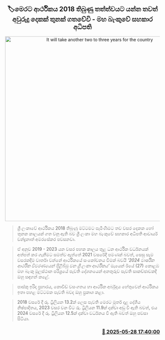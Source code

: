 <p align='center'><b><h2 align='center' title='It will take another two to three years for the country's economy to return to the level it was in 2018 - Central Bank Assistant Governor'>🏷මෙරට ආර්ථිකය 2018 තිබුණු තත්ත්වයට යන්න තවත් අවුරුදු දෙකක් තුනක් ගතවේවි - මහ බැංකුවේ සහකාර අධිපති</h2></b></p>
<p align='center'><img src='https://helakuru.sgp1.cdn.digitaloceanspaces.com/esana/images/lib/gov-uio.jpg' width='600' alt='It will take another two to three years for the country's economy to return to the level it was in 2018 - Central Bank Assistant Governor'></p>

> ශ්‍රී ලංකාවේ ආර්ථිකය 2018 තිබුණු මට්ටමට පැමිණීමට තව වසර දෙකක හෝ තුනක කාලයක් ගත වනු ඇති බව ශ්‍රී ලංකා මහ බැංකුවේ සහකාර අධිපති ආචාර්ය චන්ද්‍රනාත් අමරසේකර පවසනවා.

> ඒ අනුව 2019 - 2023 යන වසර පහක කාලය තුළ ධන ආර්ථික වර්ධනයක් අත්පත් කර ගැනීමට සමත්ව ඇත්තේ 2021 වසරේදී පමණක් බවත්, සෙසු සෑම වසරකදීම වාර්තා වන්නේ ආර්ථිකයේ සංකෝචනය වීමක් බවයි <em>'2024 වාර්ෂික ආර්ථික විවරණයෙන් පිළිබිඹු වන ශ්‍රී ලංකා ආර්ථිකය'</em> මැයෙන් ඊයේ (27) කොළඹ මහ බැංකු මූලස්ථාන පරිශ්‍රයේ පැවති දේශනයෙන් අනතුරුව පැවති සාකච්ඡාවකදී ඔහු සඳහන් කළේ.

> පාස්කු ඉරිදා ප්‍රහාරය, කොවිඩ් වසංගතය හා ආර්ථික අර්බුදය ‍හේතුවෙන් ආර්ථිකය ඉතා පහළ මට්ටමක පැවති බවද ඔහු ප්‍රකාශ කළා.

> 2018 වසරේ දී රු. ට්‍රිලියන 13.2ක් ලෙස පැවති මෙරට මූර්ත දළ දේශීය නිෂ්පාදිතය, 2023 වසර වන විට රු. ට්‍රිලියන 11.9ක් දක්වා අඩු වී ඇති බවත්, එය 2024 වසරේ දී රු. ට්‍රිලියන 12.5ක් දක්වා වර්ධනය වී ඇති බවත් ඔහු පවසා සිටියා.



<h3 align='right'><a href='https://www.helakuru.lk/esana/p/110508/'>📅 2025-05-28 17:40:00</a></h3>
